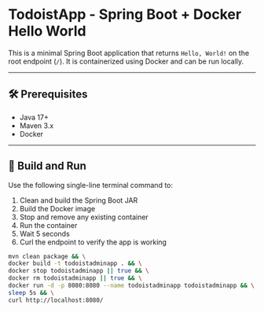# TodoistApp - Spring Boot + Docker Hello World

This is a minimal Spring Boot application that returns `Hello, World!` on the root endpoint (`/`). It is containerized using Docker and can be run locally.

---

## 🛠 Prerequisites

- Java 17+
- Maven 3.x
- Docker

---

## 🚀 Build and Run

Use the following single-line terminal command to:

1. Clean and build the Spring Boot JAR
2. Build the Docker image
3. Stop and remove any existing container
4. Run the container
5. Wait 5 seconds
6. Curl the endpoint to verify the app is working

```bash
mvn clean package && \
docker build -t todoistadminapp . && \
docker stop todoistadminapp || true && \
docker rm todoistadminapp || true && \
docker run -d -p 8080:8080 --name todoistadminapp todoistadminapp && \
sleep 5s && \
curl http://localhost:8080/
